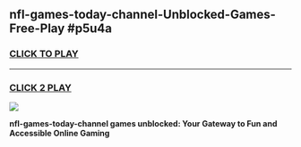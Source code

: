 
## nfl-games-today-channel-Unblocked-Games-Free-Play #p5u4a
<h3>
<a href="https://us.freeplayer.one?title=nfl-games-today-channel&ref=9M">CLICK TO PLAY</a></h3>
<hr>

<h3>
<a href="https://us.freeplayer.one?title=nfl-games-today-channel&ref=9M">CLICK 2 PLAY</a>
  
</h3>

<a href="https://us.freeplayer.one?title=nfl-games-today-channel&ref=9M"><img src="https://clearcache.store/games.png"></a>


**nfl-games-today-channel games unblocked: Your Gateway to Fun and Accessible Online Gaming**
